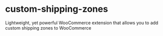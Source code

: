 # custom-shipping-zones
Lightweight, yet powerful WooCommerce extension that allows you to add custom shipping zones to WooCommerce

